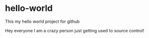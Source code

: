 # hello-world
This my hello world project for github

Hey everyone I am a crazy person just getting used to source control!
